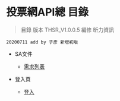 # 投票網API總 目錄
> 目錄
> 版本 THSR_V1.0.0.5
> 編修 昕力資訊
  
```info
20200711 add by 子彥 新增初版 
```


* SA文件
    * [需求列表](./)

* 登入頁
  *  [登入](./投票網/登入) 